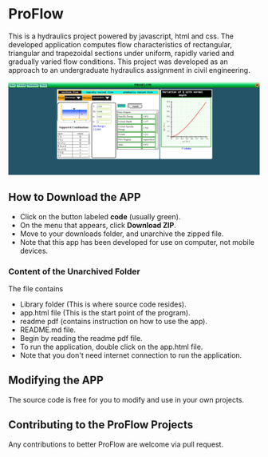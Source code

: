 # ProFlow

This is a hydraulics project powered by javascript, html and css. The developed
application computes flow characteristics of rectangular, triangular and
trapezoidal sections under uniform, rapidly varied and gradually varied
flow conditions. This project was developed as an approach to an undergraduate hydraulics assignment in civil engineering.

![Archictecture](proflow.PNG)

## How to Download the APP

- Click on the button labeled **code** (usually green).
- On the menu that appears, click **Download ZIP**.
- Move to your downloads folder, and unarchive the zipped file.
- Note that this app has been developed for use on computer, not mobile devices.

### Content of the Unarchived Folder

The file contains

- Library folder (This is where source code resides).
- app.html file (This is the start point of the program).
- readme pdf (contains instruction on how to use the app).
- README.md file.
- Begin by reading the readme pdf file.
- To run the application, double click on the app.html file.
- Note that you don't need internet connection to run the application.

## Modifying the APP

The source code is free for you to modify and use in your own projects.

## Contributing to the ProFlow Projects

Any contributions to better ProFlow are welcome via pull request.
